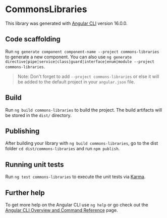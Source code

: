 # CommonsLibraries

This library was generated with [Angular CLI](https://github.com/angular/angular-cli) version 16.0.0.

## Code scaffolding

Run `ng generate component component-name --project commons-libraries` to generate a new component. You can also use `ng generate directive|pipe|service|class|guard|interface|enum|module --project commons-libraries`.
> Note: Don't forget to add `--project commons-libraries` or else it will be added to the default project in your `angular.json` file. 

## Build

Run `ng build commons-libraries` to build the project. The build artifacts will be stored in the `dist/` directory.

## Publishing

After building your library with `ng build commons-libraries`, go to the dist folder `cd dist/commons-libraries` and run `npm publish`.

## Running unit tests

Run `ng test commons-libraries` to execute the unit tests via [Karma](https://karma-runner.github.io).

## Further help

To get more help on the Angular CLI use `ng help` or go check out the [Angular CLI Overview and Command Reference](https://angular.io/cli) page.
